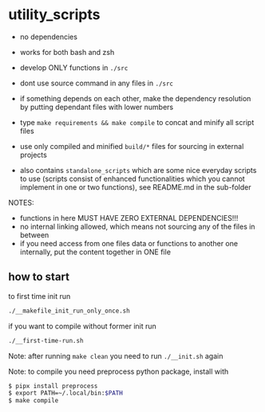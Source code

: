 # utility_scripts

* no dependencies
* works for both bash and zsh

* develop ONLY functions in `./src`
* dont use source command in any files in `./src`
* if something depends on each other, make the dependency resolution by putting dependant files with lower numbers
* type `make requirements && make compile` to concat and minify all script files
* use only compiled and minified `build/*` files for sourcing in external projects

* also contains `standalone_scripts` which are some nice everyday scripts to use (scripts consist of enhanced functionalities
  which you cannot implement in one or two functions), see README.md in the sub-folder

NOTES: 
* functions in here MUST HAVE ZERO EXTERNAL DEPENDENCIES!!!
* no internal linking allowed, which means not sourcing any of the files in between
* if you need access from one files data or functions to another one internally, put the content together in ONE file


## how to start

to first time init run

```bash
./__makefile_init_run_only_once.sh
```

if you want to compile without former init run

```bash
./__first-time-run.sh
```

Note: after running `make clean` you need to run `./__init.sh` again

Note: to compile you need preprocess python package, install with 

```bash
$ pipx install preprocess
$ export PATH=~/.local/bin:$PATH
$ make compile

```

